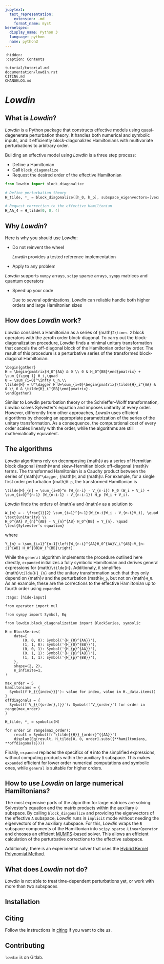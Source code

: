 ```yaml
---
jupytext:
  text_representation:
    extension: .md
    format_name: myst
kernelspec:
  display_name: Python 3
  language: python
  name: python3
---
```

```{toctree}
:hidden:
:caption: Contents

tutorial/tutorial.md
documentation/lowdin.rst
CITING.md
CHANGELOG.md
```

# _Lowdin_

## What is _Lowdin_?

_Lowdin_ is a Python package that constructs effective models using
quasi-degenerate perturbation theory.
It handles both numerical and symbolic inputs, and it efficiently
block-diagonalizes Hamiltonians with multivariate perturbations to arbitrary
order.

Building an effective model using _Lowdin_ is a three step process:
* Define a Hamiltonian
* Call `block_diagonalize`
* Request the desired order of the effective Hamiltonian

```python
from lowdin import block_diagonalize

# Define perturbation theory
H_tilde, *_ = block_diagonalize([h_0, h_p], subspace_eigenvectors=[vecs_A, vecs_B])

# Request correction to the effective Hamiltonian
H_AA_4 = H_tilde[0, 0, 4]
```

## Why _Lowdin_?
Here is why you should use _Lowdin_:

* Do not reinvent the wheel

  _Lowdin_ provides a tested reference implementation

*  Apply to any problem

  _Lowdin_ supports `numpy` arrays, `scipy` sparse arrays, `sympy` matrices and
  quantum operators

* Speed up your code

  Due to several optimizations, _Lowdin_ can reliable handle both higher orders
  and large Hamiltonian sizes

## How does _Lowdin_ work?

_Lowdin_ considers a Hamiltonian as a series of {math}`2\times 2` block operators
with the zeroth order block-diagonal.
To carry out the block-diagonalization procedure, _Lowdin_ finds a minimal
unitary transformation that cancels the off-diagonal block of the Hamiltonian
order by order.
The result of this procedure is a perturbative series of the transformed
block-diagonal Hamiltonian.

```{math}
\begin{gather}
H = \begin{pmatrix}H_0^{AA} & 0 \\ 0 & H_0^{BB}\end{pmatrix} + \sum_{i\geq 1} H_i,\quad
U = \sum_{i=0}^\infty U_n,\\
\tilde{H} = U^\dagger H U=\sum_{i=0}\begin{pmatrix}\tilde{H}_i^{AA} & 0 \\ 0 & \tilde{H}_i^{BB}\end{pmatrix}.
\end{gather}
```

Similar to Lowdin perturbation theory or the Schrieffer–Wolff transformation,
_Lowdin_ solves Sylvester's equation and imposes unitarity at every order.
However, differently from other approaches, _Lowdin_ uses efficient algorithms
by choosing an appropriate parametrization of the series of the unitary
transformation.
As a consequence, the computational cost of every order scales linearly with
the order, while the algorithms are still mathematically equivalent.

## The algorithms

_Lowdin_ algorithms rely on decomposing {math}`U` as a series of Hermitian
block diagonal {math}`W` and skew-Hermitian block off-diagonal {math}`V` terms.
The transformed Hamiltonian is a Cauchy product between the series of
{math}`U^\dagger`, {math}`H`, and {math}`U`.
For example, for a single first order perturbation {math}`H_p`, the transformed
Hamiltonian is
```{math}
\tilde{H}_{n} = \sum_{i=0}^n (W_{n-i} - V_{n-i}) H_0 (W_i + V_i) +
\sum_{i=0}^{n-1} (W_{n-i-1} - V_{n-i-1}) H_p (W_i + V_i).
```

_Lowdin_ finds the orders of {math}`W` and {math}`V` as a solution to
```{math}
W_{n} = - \frac{1}{2} \sum_{i=1}^{n-1}(W_{n-i}W_i - V_{n-i}V_i), \quad \text{unitarity} \\
H_0^{AA} V_{n}^{AB} - V_{n}^{AB} H_0^{BB} = Y_{n}, \quad \text{Sylvester's equation}
```
where
```{math}
Y_{n} = \sum_{i=1}^{n-1}\left[W_{n-i}^{AA}H_0^{AA}V_i^{AB}-V_{n-i}^{AB} H_0^{BB}W_i^{BB}\right].
```

While the `general` algorithm implements the procedure outlined here directly,
`expanded` initializes a fully symbolic Hamiltonian and derives general
expressions for {math}`\tilde{H}`.
Additionaly, it simplifies {math}`\tilde{H}_{n}` and the unitary transformation
such that they only depend on {math}`V` and the perturbation {math}`H_p`, but
not on {math}`H_0`.
As an example, these are the corrections to the effective Hamiltonian up to fourth
order using `expanded`.

```{code-cell} ipython3
:tags: [hide-input]

from operator import mul

from sympy import Symbol, Eq

from lowdin.block_diagonalization import BlockSeries, symbolic

H = BlockSeries(
    data={
        (0, 0, 0): Symbol('{H_{0}^{AA}}'),
        (1, 1, 0): Symbol('{H_{0}^{BB}}'),
        (0, 0, 1): Symbol('{H_{p}^{AA}}'),
        (0, 1, 1): Symbol('{H_{p}^{AB}}'),
        (1, 1, 1): Symbol('{H_{p}^{BB}}'),
    },
    shape=(2, 2),
    n_infinite=1,
)

max_order = 5
hamiltonians = {
  Symbol(f'H_{{{index}}}'): value for index, value in H._data.items()
}
offdiagonals = {
  Symbol(f'V_{{({order},)}}'): Symbol(f'V_{order}') for order in range(max_order)
}

H_tilde, *_ = symbolic(H)

for order in range(max_order):
    result = Symbol(fr'\tilde{{H}}_{order}^{{AA}}')
    display(Eq(result, H_tilde[0, 0, order].subs({**hamiltonians, **offdiagonals})))
```
Finally, `expanded` replaces the specifics of `H` into the simplified expressions,
without computing products within the auxiliary `B` subspace.
This makes `expanded` efficient for lower order numerical computations and
symbolic ones, while `general` is suitable for higher orders.


##  How to use _Lowdin_ on large numerical Hamiltonians?

The most expensive parts of the algorithm for large matrices are solving
Sylvester's equation and the matrix products within the auxiliary `B` subspace.
By calling `block_diagonalize` and providing the eigenvectors of the effective
`A` subspace, _Lowdin_ runs in `implicit` mode without needing the eigenvectors
of the auxiliary subspace.
For this, _Lowdin_ wraps the `B` subspace components of the Hamiltonian into
``scipy.sparse.LinearOperator`` and chooses an efficient
[MUMPS](https://mumps-solver.org/index.php)-based solver.
This allows an efficient calculation of the perturbative corrections to the
effective subspace.

Additionaly, there is an experimental solver that uses the
[Hybrid Kernel Polynomial Method](https://arxiv.org/abs/1909.09649).


## What does _Lowdin_ not do?

_Lowdin_ is not able to treat time-dependent perturbations yet, or work with
more than two subspaces.

## Installation


## Citing

Follow the instructions in [citing](CITING.md) if you want to cite us.

## Contributing
`lowdin` is on Gitlab.
